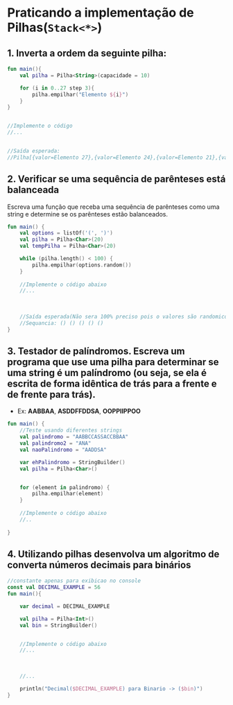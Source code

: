 # Praticando a implementação de Pilhas(`Stack<*>`)


## 1. Inverta a ordem da seguinte pilha:
```kotlin
fun main(){
    val pilha = Pilha<String>(capacidade = 10)

    for (i in 0..27 step 3){
        pilha.empilhar("Elemento ${i}")
    }
}


//Implemente o código
//...


//Saída esperada:
//Pilha[{valor=Elemento 27},{valor=Elemento 24},{valor=Elemento 21},{valor=Elemento 18},{valor=Elemento 15},{valor=Elemento 12},{valor=Elemento 9},{valor=Elemento 6},{valor=Elemento 3},{valor=Elemento 0},]

```
## 2. Verificar se uma sequência de parênteses está balanceada
Escreva uma função que receba uma sequência de parênteses como uma string e determine se os parênteses estão balanceados.
````kotlin
fun main() {
    val options = listOf('(', ')')
    val pilha = Pilha<Char>(20)
    val tempPilha = Pilha<Char>(20)

    while (pilha.length() < 100) {
        pilha.empilhar(options.random())
    }
    
    //Implemente o código abaixo
    //...
    
    
    
    //Saída esperada(Não sera 100% preciso pois o valores são randomicos):
    //Sequancia: () () () () ()
}
````

## 3. Testador de palíndromos. Escreva um programa que use uma pilha para determinar se uma string é um palíndromo (ou seja, se ela é escrita de forma idêntica de trás para a frente e de frente para trás).
- Ex: __AABBAA__, __ASDDFFDDSA__, __OOPPIIPPOO__

````kotlin
fun main() {
    //Teste usando diferentes strings
    val palindromo = "AABBCCASSACCBBAA"
    val palindromo2 = "ANA"
    val naoPalindromo = "AADDSA"

    var ehPalindromo = StringBuilder()
    val pilha = Pilha<Char>()


    for (element in palindromo) {
        pilha.empilhar(element)
    }
    
    //Implemente o código abaixo
    //..
    
}
````

## 4. Utilizando pilhas desenvolva um algoritmo de converta números decimais para binários
````kotlin
//constante apenas para exibicao no console
const val DECIMAL_EXAMPLE = 56
fun main(){

    var decimal = DECIMAL_EXAMPLE

    val pilha = Pilha<Int>()
    val bin = StringBuilder()


    //Implemente o código abaixo
    //...
    
    
    
    //...

    println("Decimal($DECIMAL_EXAMPLE) para Binario -> ($bin)")
}
````